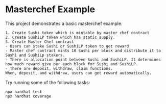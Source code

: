 # Masterchef Example

This project demonstrates a basic masterchef example.

```shell
1. Create Sushi token which is mintable by master chef contract
2. Create SushiLP token which has static supply.
3. Create Master Chef contract
- Users can stake Sushi or SushiLP token to get reward
- Master chef contract mints 10 Sushi per block and distribute it to Sushi and SushiLp stakers.
- There is allocation point between Sushi and SushiLP. It determines how much reward give per each block for Sushi and SushiLP.
- There are deposit, withdraw, claim functions.
When, deposit, and withdraw, users can get reward automatically.
```

Try running some of the following tasks:

```shell
npx hardhat test
npx hardhat coverage
```
